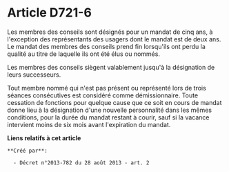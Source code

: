 # Article D721-6

Les membres des conseils sont désignés pour un mandat de cinq ans, à l'exception des représentants des usagers dont le mandat
est de deux ans. Le mandat des membres des conseils prend fin lorsqu'ils ont perdu la qualité au titre de laquelle ils ont
été élus ou nommés. 

Les membres des conseils siègent valablement jusqu'à la désignation de leurs successeurs. 

Tout membre nommé qui n'est pas présent ou représenté lors de trois séances consécutives est considéré comme démissionnaire.
Toute cessation de fonctions pour quelque cause que ce soit en cours de mandat donne lieu à la désignation d'une nouvelle
personnalité dans les mêmes conditions, pour la durée du mandat restant à courir, sauf si la vacance intervient moins de six
mois avant l'expiration du mandat.

**Liens relatifs à cet article**

	**Créé par**:

	  - Décret n°2013-782 du 28 août 2013 - art. 2
